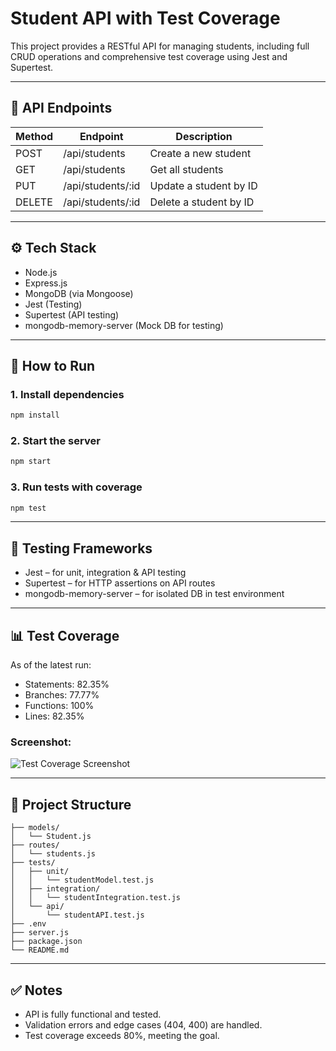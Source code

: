 
# Student API with Test Coverage

This project provides a RESTful API for managing students, including full CRUD operations and comprehensive test coverage using Jest and Supertest.

---

## 📌 API Endpoints

| Method | Endpoint               | Description                 |
|--------|------------------------|-----------------------------|
| POST   | /api/students          | Create a new student        |
| GET    | /api/students          | Get all students            |
| PUT    | /api/students/:id      | Update a student by ID      |
| DELETE | /api/students/:id      | Delete a student by ID      |

---

## ⚙ Tech Stack

- Node.js
- Express.js
- MongoDB (via Mongoose)
- Jest (Testing)
- Supertest (API testing)
- mongodb-memory-server (Mock DB for testing)

---

## 🚀 How to Run

### 1. Install dependencies
```bash
npm install
```

### 2. Start the server
```bash
npm start
```

### 3. Run tests with coverage
```bash
npm test
```

---

## 🧪 Testing Frameworks

- Jest – for unit, integration & API testing
- Supertest – for HTTP assertions on API routes
- mongodb-memory-server – for isolated DB in test environment

---

## 📊 Test Coverage

As of the latest run:

- Statements: 82.35%
- Branches: 77.77%
- Functions: 100%
- Lines: 82.35%

### Screenshot:

![Test Coverage Screenshot](./Code%20coverage%20report%20for%20All%20files%20-%20JioSphere%2022-06-2025%2014_54_53.png)

---

## 📁 Project Structure

```
├── models/
│   └── Student.js
├── routes/
│   └── students.js
├── tests/
│   ├── unit/
│   │   └── studentModel.test.js
│   ├── integration/
│   │   └── studentIntegration.test.js
│   └── api/
│       └── studentAPI.test.js
├── .env
├── server.js
├── package.json
└── README.md
```

---

## ✅ Notes

- API is fully functional and tested.
- Validation errors and edge cases (404, 400) are handled.
- Test coverage exceeds 80%, meeting the goal.
